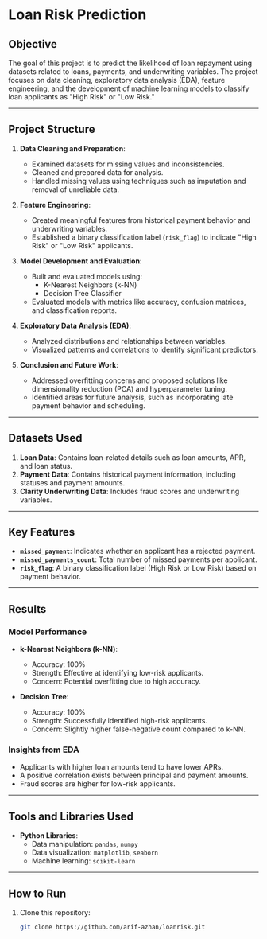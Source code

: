 # Loan Risk Prediction

## Objective
The goal of this project is to predict the likelihood of loan repayment using datasets related to loans, payments, and underwriting variables. The project focuses on data cleaning, exploratory data analysis (EDA), feature engineering, and the development of machine learning models to classify loan applicants as "High Risk" or "Low Risk."

---

## Project Structure
1. **Data Cleaning and Preparation**:
   - Examined datasets for missing values and inconsistencies.
   - Cleaned and prepared data for analysis.
   - Handled missing values using techniques such as imputation and removal of unreliable data.

2. **Feature Engineering**:
   - Created meaningful features from historical payment behavior and underwriting variables.
   - Established a binary classification label (`risk_flag`) to indicate "High Risk" or "Low Risk" applicants.

3. **Model Development and Evaluation**:
   - Built and evaluated models using:
     - K-Nearest Neighbors (k-NN)
     - Decision Tree Classifier
   - Evaluated models with metrics like accuracy, confusion matrices, and classification reports.

4. **Exploratory Data Analysis (EDA)**:
   - Analyzed distributions and relationships between variables.
   - Visualized patterns and correlations to identify significant predictors.

5. **Conclusion and Future Work**:
   - Addressed overfitting concerns and proposed solutions like dimensionality reduction (PCA) and hyperparameter tuning.
   - Identified areas for future analysis, such as incorporating late payment behavior and scheduling.

---

## Datasets Used
1. **Loan Data**: Contains loan-related details such as loan amounts, APR, and loan status.
2. **Payment Data**: Contains historical payment information, including statuses and payment amounts.
3. **Clarity Underwriting Data**: Includes fraud scores and underwriting variables.

---

## Key Features
- **`missed_payment`**: Indicates whether an applicant has a rejected payment.
- **`missed_payments_count`**: Total number of missed payments per applicant.
- **`risk_flag`**: A binary classification label (High Risk or Low Risk) based on payment behavior.

---

## Results

### Model Performance
- **k-Nearest Neighbors (k-NN)**:
  - Accuracy: 100%
  - Strength: Effective at identifying low-risk applicants.
  - Concern: Potential overfitting due to high accuracy.

- **Decision Tree**:
  - Accuracy: 100%
  - Strength: Successfully identified high-risk applicants.
  - Concern: Slightly higher false-negative count compared to k-NN.

### Insights from EDA
- Applicants with higher loan amounts tend to have lower APRs.
- A positive correlation exists between principal and payment amounts.
- Fraud scores are higher for low-risk applicants.

---

## Tools and Libraries Used
- **Python Libraries**: 
  - Data manipulation: `pandas`, `numpy`
  - Data visualization: `matplotlib`, `seaborn`
  - Machine learning: `scikit-learn`

---

## How to Run
1. Clone this repository:
   ```bash
   git clone https://github.com/arif-azhan/loanrisk.git
